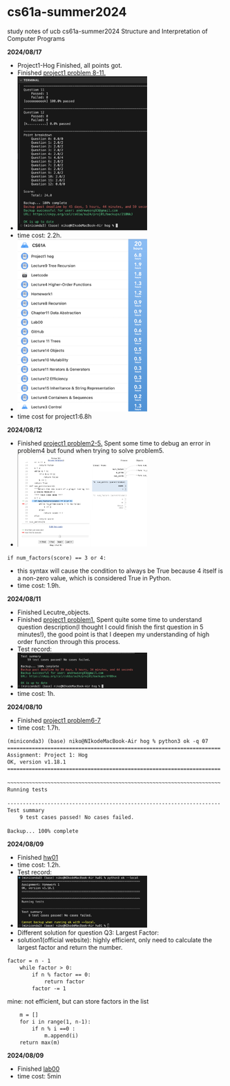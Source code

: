# cs61a-summer2024
study notes of ucb cs61a-summer2024 Structure and Interpretation of Computer Programs


**2024/08/17**
- Project1-Hog Finished, all points got.  
- Finished [project1 problem 8-11.](**https://cs61a.org/hw/sol-hw01/**) 
- <img src="assets/project1_finished.png" alt="time cost" width="300">
- time cost: 2.2h.
- <img src="assets/project1_time.png" alt="time cost" width="300">
- time cost for project1:6.8h

**2024/08/12** 
- Finished [project1 problem2-5.](**https://cs61a.org/hw/sol-hw01/**) Spent some time to debug an error in problem4 but found when trying to solve problem5.  
- <img src="assets/project1-5.png" alt="time cost" width="300">
```
if num_factors(score) == 3 or 4:
```  
- this syntax will cause the condition to always be True because 4 itself is a non-zero value, which is considered True in Python. 
- time cost: 1.9h.



**2024/08/11**
- Finished Lecutre_objects.  
- Finished [project1 problem1.](**https://cs61a.org/hw/sol-hw01/**) Spent quite some time to understand question description(I thought I could finish the first question in 5 minutes!), the  good point is that I deepen my understanding of high order function through this process.  
- Test record:  
- <img src="assets/project1-1.png" alt="time cost" width="300">
- time cost: 1h. 



**2024/08/10**
- Finished [project1 problem6-7](**https://cs61a.org/hw/sol-hw01/**)  
- time cost: 1.7h.  

```
(miniconda3) (base) niko@NIkodeMacBook-Air hog % python3 ok -q 07
=====================================================================
Assignment: Project 1: Hog
OK, version v1.18.1
=====================================================================

~~~~~~~~~~~~~~~~~~~~~~~~~~~~~~~~~~~~~~~~~~~~~~~~~~~~~~~~~~~~~~~~~~~~~
Running tests

---------------------------------------------------------------------
Test summary
    9 test cases passed! No cases failed.

Backup... 100% complete
```




**2024/08/09**
- Finished [hw01](https://cs61a.org/hw/sol-hw01/)  
- time cost: 1.2h.  
- Test record:  
- <img src="assets/hw01.png" alt="time cost" width="300">  
- Different solution for question Q3: Largest Factor:  
- solution1(official website): highly efficient, only need to calculate the largest factor and return the number.  
```
factor = n - 1
    while factor > 0:
        if n % factor == 0:
            return factor
        factor -= 1
```  
mine:  not efficient, but can store factors in the list
```
    m = []
    for i in range(1, n-1):
        if n % i ==0 :
            m.append(i)
    return max(m)

```
**2024/08/09**
- Finished [lab00](https://cs61a.org/lab/lab00/)  
- time cost: 5min